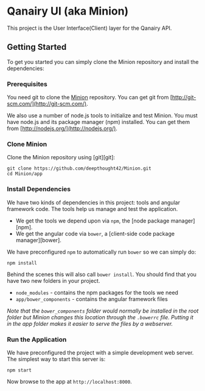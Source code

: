 # Qanairy UI (aka Minion)

This project is the User Interface(Client) layer for the Qanairy API.


## Getting Started

To get you started you can simply clone the Minion repository and install the dependencies:

### Prerequisites

You need git to clone the [Minion](https://github.com/deepthought42/Minion.git) repository. You can get git from
[http://git-scm.com/](http://git-scm.com/).

We also use a number of node.js tools to initialize and test Minion. You must have node.js and
its package manager (npm) installed.  You can get them from [http://nodejs.org/](http://nodejs.org/).

### Clone Minion

Clone the Minion repository using [git][git]:

```
git clone https://github.com/deepthought42/Minion.git
cd Minion/app
```

### Install Dependencies

We have two kinds of dependencies in this project: tools and angular framework code.  The tools help
us manage and test the application.

* We get the tools we depend upon via `npm`, the [node package manager][npm].
* We get the angular code via `bower`, a [client-side code package manager][bower].

We have preconfigured `npm` to automatically run `bower` so we can simply do:

```
npm install
```

Behind the scenes this will also call `bower install`.  You should find that you have two new
folders in your project.

* `node_modules` - contains the npm packages for the tools we need
* `app/bower_components` - contains the angular framework files

*Note that the `bower_components` folder would normally be installed in the root folder but
Minion changes this location through the `.bowerrc` file.  Putting it in the app folder makes
it easier to serve the files by a webserver.*

### Run the Application

We have preconfigured the project with a simple development web server.  The simplest way to start
this server is:

```
npm start
```

Now browse to the app at `http://localhost:8000`.
